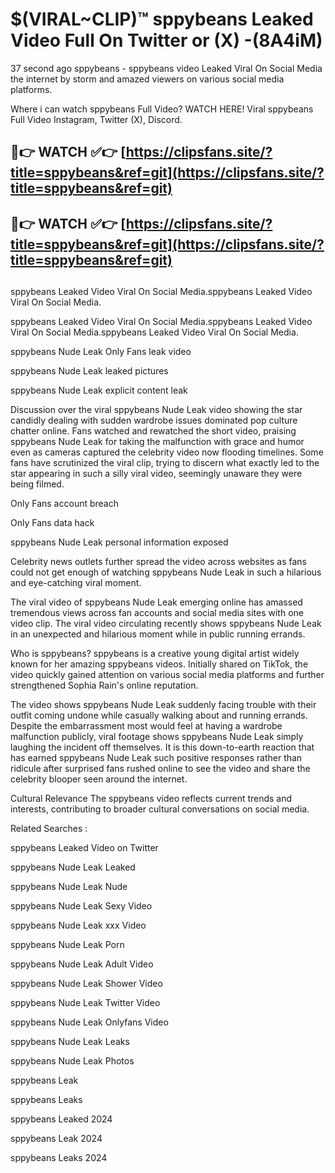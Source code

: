# $(VIRAL~CLIP)™ sppybeans Leaked Video Full On Twitter or (X) -(8A4iM)
37 second ago sppybeans - sppybeans video Leaked Viral On Social Media the internet by storm and amazed viewers on various social media platforms.

Where i can watch sppybeans Full Video? WATCH HERE! Viral sppybeans Full Video Instagram, Twitter (X), Discord.

## 🔴👉 WATCH ✅👉 [https://clipsfans.site/?title=sppybeans&ref=git](https://clipsfans.site/?title=sppybeans&ref=git)
## 🔴👉 WATCH ✅👉 [https://clipsfans.site/?title=sppybeans&ref=git](https://clipsfans.site/?title=sppybeans&ref=git)
##
sppybeans Leaked Video Viral On Social Media.sppybeans Leaked Video Viral On Social Media.

sppybeans Leaked Video Viral On Social Media.sppybeans Leaked Video Viral On Social Media.sppybeans Leaked Video Viral On Social Media.

sppybeans Nude Leak Only Fans leak video

sppybeans Nude Leak leaked pictures

sppybeans Nude Leak explicit content leak

Discussion over the viral sppybeans Nude Leak video showing the star candidly dealing with sudden wardrobe issues dominated pop culture chatter online. Fans watched and rewatched the short video, praising sppybeans Nude Leak for taking the malfunction with grace and humor even as cameras captured the celebrity video now flooding timelines. Some fans have scrutinized the viral clip, trying to discern what exactly led to the star appearing in such a silly viral video, seemingly unaware they were being filmed.


Only Fans account breach

Only Fans data hack

sppybeans Nude Leak personal information exposed

Celebrity news outlets further spread the video across websites as fans could not get enough of watching sppybeans Nude Leak in such a hilarious and eye-catching viral moment.


The viral video of sppybeans Nude Leak emerging online has amassed tremendous views across fan accounts and social media sites with one video clip. The viral video circulating recently shows sppybeans Nude Leak in an unexpected and hilarious moment while in public running errands.


Who is sppybeans? sppybeans is a creative young digital artist widely known for her amazing sppybeans videos. Initially shared on TikTok, the video quickly gained attention on various social media platforms and further strengthened Sophia Rain's online reputation.

The video shows sppybeans Nude Leak suddenly facing trouble with their outfit coming undone while casually walking about and running errands. Despite the embarrassment most would feel at having a wardrobe malfunction publicly, viral footage shows sppybeans Nude Leak simply laughing the incident off themselves. It is this down-to-earth reaction that has earned sppybeans Nude Leak such positive responses rather than ridicule after surprised fans rushed online to see the video and share the celebrity blooper seen around the internet.

Cultural Relevance The sppybeans video reflects current trends and interests, contributing to broader cultural conversations on social media.

Related Searches :

sppybeans Leaked Video on Twitter

sppybeans Nude Leak Leaked

sppybeans Nude Leak Nude

sppybeans Nude Leak Sexy Video

sppybeans Nude Leak xxx Video

sppybeans Nude Leak Porn

sppybeans Nude Leak Adult Video

sppybeans Nude Leak Shower Video

sppybeans Nude Leak Twitter Video

sppybeans Nude Leak Onlyfans Video

sppybeans Nude Leak Leaks

sppybeans Nude Leak Photos

sppybeans Leak

sppybeans Leaks

sppybeans Leaked 2024

sppybeans Leak 2024

sppybeans Leaks 2024
